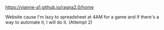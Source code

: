https://vianne-a1.github.io/ragna2.0/home

Website cause I'm lazy to spreadsheet at 4AM for a game and if there's a way to automate it, I will do it. (Attempt 2)
